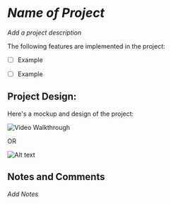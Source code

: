 # *Name of Project*

*Add a project description*

The following features are implemented in the project:

- [ ] Example

- [ ] Example

## Project Design:

Here's a mockup and design of the project:

<img src=' ' title='Video Walkthrough' width='' alt='Video Walkthrough' />

OR

![Alt text](images/example.png)

## Notes and Comments

*Add Notes*
